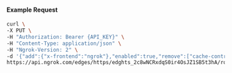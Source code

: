 <!-- Code generated for API Clients. DO NOT EDIT. -->

#### Example Request

```bash
curl \
-X PUT \
-H "Authorization: Bearer {API_KEY}" \
-H "Content-Type: application/json" \
-H "Ngrok-Version: 2" \
-d '{"add":{"x-frontend":"ngrok"},"enabled":true,"remove":["cache-control"]}' \
https://api.ngrok.com/edges/https/edghts_2c8wNCRxdqS0ir4OsJZ1SB5t3hA/routes/edghtsrt_2c8wN7LFqxHySUr4OOFW2DEZTDM/request_headers
```
